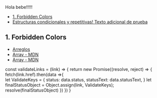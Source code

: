 Hola bebe!!!!!

* [1. Forbidden Colors](#1-Forbidden-colors)
 * [Estructuras condicionales y repetitivas! Texto adicional de prueba](https://curriculum.laboratoria.la/es/topics/javascript/02-flow-control/01-conditionals-and-loops)

## 1. Forbidden Colors

 * [Arreglos](https://curriculum.laboratoria.la/es/topics/javascript/04-arrays)
  * [Array - MDN](https://developer.mozilla.org/es/docs/Web/JavaScript/Reference/Global_Objects/Arr/)
  * [Array - MDN](https://developer.mozilla.org/es/docs/Web/JavaScript/Reference/Global_Objects/Arr/)

const validateLinks = (link) => {
  return new Promise((resolve, reject) => {  
    fetch(link.href).then(data =>{   
      let ValidateKeys = {
        status: data.status,
        statusText: data.statusText,
      }
      let finalStatusObject = Object.assign(link, ValidateKeys);
      resolve(finalStatusObject)
    })
})
}